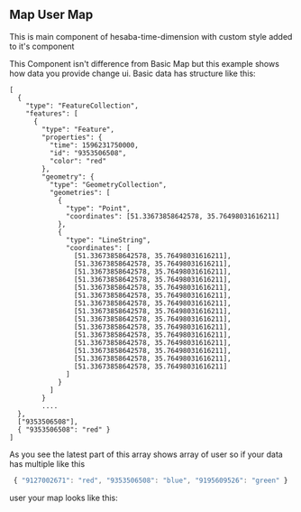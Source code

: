 ## Map User Map

This is main component of hesaba-time-dimension with custom style added to it's component

This Component isn't difference from Basic Map but this example shows how data you provide change ui. Basic data has structure like this:

```
[
  {
    "type": "FeatureCollection",
    "features": [
      {
        "type": "Feature",
        "properties": {
          "time": 1596231750000,
          "id": "9353506508",
          "color": "red"
        },
        "geometry": {
          "type": "GeometryCollection",
          "geometries": [
            {
              "type": "Point",
              "coordinates": [51.33673858642578, 35.76498031616211]
            },
            {
              "type": "LineString",
              "coordinates": [
                [51.33673858642578, 35.76498031616211],
                [51.33673858642578, 35.76498031616211],
                [51.33673858642578, 35.76498031616211],
                [51.33673858642578, 35.76498031616211],
                [51.33673858642578, 35.76498031616211],
                [51.33673858642578, 35.76498031616211],
                [51.33673858642578, 35.76498031616211],
                [51.33673858642578, 35.76498031616211],
                [51.33673858642578, 35.76498031616211],
                [51.33673858642578, 35.76498031616211],
                [51.33673858642578, 35.76498031616211],
                [51.33673858642578, 35.76498031616211],
                [51.33673858642578, 35.76498031616211],
                [51.33673858642578, 35.76498031616211],
                [51.33673858642578, 35.76498031616211]
              ]
            }
          ]
        }
        ....
  },
  ["9353506508"],
  { "9353506508": "red" }
]
```

As you see the latest part of this array shows array of user so if your data has multiple like this 
```js 
 { "9127002671": "red", "9353506508": "blue", "9195609526": "green" }
```
user your map looks like this: